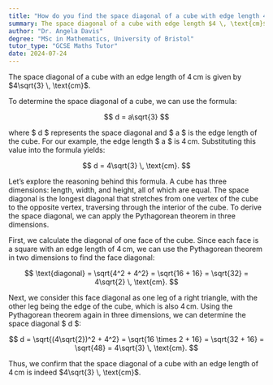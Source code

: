 ```yaml
---
title: "How do you find the space diagonal of a cube with edge length 4 cm?"
summary: The space diagonal of a cube with edge length $4 \, \text{cm}$ is $4\sqrt{3} \, \text{cm}$.
author: "Dr. Angela Davis"
degree: "MSc in Mathematics, University of Bristol"
tutor_type: "GCSE Maths Tutor"
date: 2024-07-24
---
```


The space diagonal of a cube with an edge length of $4 \, \text{cm}$ is given by $4\sqrt{3} \, \text{cm}$.

To determine the space diagonal of a cube, we can use the formula:

$$
d = a\sqrt{3}
$$

where $ d $ represents the space diagonal and $ a $ is the edge length of the cube. For our example, the edge length $ a $ is $4 \, \text{cm}$. Substituting this value into the formula yields:

$$
d = 4\sqrt{3} \, \text{cm}.
$$

Let’s explore the reasoning behind this formula. A cube has three dimensions: length, width, and height, all of which are equal. The space diagonal is the longest diagonal that stretches from one vertex of the cube to the opposite vertex, traversing through the interior of the cube. To derive the space diagonal, we can apply the Pythagorean theorem in three dimensions.

First, we calculate the diagonal of one face of the cube. Since each face is a square with an edge length of $4 \, \text{cm}$, we can use the Pythagorean theorem in two dimensions to find the face diagonal:

$$
\text{diagonal} = \sqrt{4^2 + 4^2} = \sqrt{16 + 16} = \sqrt{32} = 4\sqrt{2} \, \text{cm}.
$$

Next, we consider this face diagonal as one leg of a right triangle, with the other leg being the edge of the cube, which is also $4 \, \text{cm}$. Using the Pythagorean theorem again in three dimensions, we can determine the space diagonal $ d $:

$$
d = \sqrt{(4\sqrt{2})^2 + 4^2} = \sqrt{16 \times 2 + 16} = \sqrt{32 + 16} = \sqrt{48} = 4\sqrt{3} \, \text{cm}.
$$

Thus, we confirm that the space diagonal of a cube with an edge length of $4 \, \text{cm}$ is indeed $4\sqrt{3} \, \text{cm}$.
    